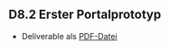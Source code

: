## D8.2 Erster Portalprototyp

- Deliverable als [PDF-Datei](https://hobbitdata.informatik.uni-leipzig.de/OPAL/Deliverables/OPAL_D8.2_First_portal_prototype.pdf)

